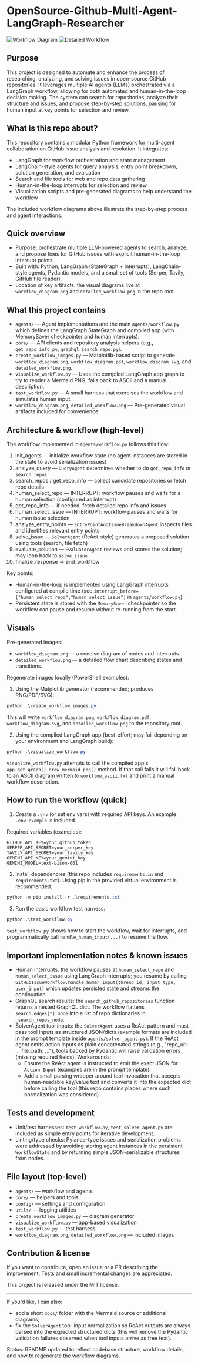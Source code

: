 # OpenSource-Github-Multi-Agent-LangGraph-Researcher

![Workflow Diagram](workflow_diagram.png)
![Detailed Workflow](detailed_workflow.png)

## Purpose

This project is designed to automate and enhance the process of researching, analyzing, and solving issues in open-source GitHub repositories. It leverages multiple AI agents (LLMs) orchestrated via a LangGraph workflow, allowing for both automated and human-in-the-loop decision making. The system can search for repositories, analyze their structure and issues, and propose step-by-step solutions, pausing for human input at key points for selection and review.

## What is this repo about?

This repository contains a modular Python framework for multi-agent collaboration on GitHub issue analysis and resolution. It integrates:
- LangGraph for workflow orchestration and state management
- LangChain-style agents for query analysis, entry point breakdown, solution generation, and evaluation
- Search and file tools for web and repo data gathering
- Human-in-the-loop interrupts for selection and review
- Visualization scripts and pre-generated diagrams to help understand the workflow

The included workflow diagrams above illustrate the step-by-step process and agent interactions.

## Quick overview

- Purpose: orchestrate multiple LLM-powered agents to search, analyze, and propose fixes for GitHub issues with explicit human-in-the-loop interrupt points.
- Built with: Python, LangGraph (StateGraph + interrupts), LangChain-style agents, Pydantic models, and a small set of tools (Serper, Tavily, GitHub file reader).
- Location of key artifacts: the visual diagrams live at `workflow_diagram.png` and `detailed_workflow.png` in the repo root.

## What this project contains

- `agents/` — Agent implementations and the main `agents/workflow.py` which defines the LangGraph StateGraph and compiled app (with MemorySaver checkpointer and human interrupts).
- `core/` — API clients and repository analysis helpers (e.g., `get_repo_info.py`, `graphql_search_repo.py`).
- `create_workflow_images.py` — Matplotlib-based script to generate `workflow_diagram.png`, `workflow_diagram.pdf`, `workflow_diagram.svg`, and `detailed_workflow.png`.
- `visualize_workflow.py` — Uses the compiled LangGraph app graph to try to render a Mermaid PNG; falls back to ASCII and a manual description.
- `test_workflow.py` — A small harness that exercises the workflow and simulates human input.
- `workflow_diagram.png`, `detailed_workflow.png` — Pre-generated visual artifacts included for convenience.

## Architecture & workflow (high-level)

The workflow implemented in `agents/workflow.py` follows this flow:

1. init_agents — initialize workflow state (no agent instances are stored in the state to avoid serialization issues)
2. analyze_query — `QueryAgent` determines whether to do `get_repo_info` or `search_repos`
3. search_repos / get_repo_info — collect candidate repositories or fetch repo details
4. human_select_repo — INTERRUPT: workflow pauses and waits for a human selection (configured as interrupt)
5. get_repo_info — if needed, fetch detailed repo info and issues
6. human_select_issue — INTERRUPT: workflow pauses and waits for human issue selection
7. analyze_entry_points — `EntryPointAndIssueBreakdownAgent` inspects files and identifies relevant entry points
8. solve_issue — `SolverAgent` (ReAct-style) generates a proposed solution using tools (search, file fetch)
9. evaluate_solution — `EvaluatorAgent` reviews and scores the solution; may loop back to `solve_issue`
10. finalize_response → end_workflow

Key points:

- Human-in-the-loop is implemented using LangGraph interrupts configured at compile time (see `interrupt_before=["human_select_repo","human_select_issue"]` in `agents/workflow.py`).
- Persistent state is stored with the `MemorySaver` checkpointer so the workflow can pause and resume without re-running from the start.

## Visuals

Pre-generated images:

- `workflow_diagram.png` — a concise diagram of nodes and interrupts.
- `detailed_workflow.png` — a detailed flow chart describing states and transitions.

Regenerate images locally (PowerShell examples):

1) Using the Matplotlib generator (recommended; produces PNG/PDF/SVG):

```powershell
python .\create_workflow_images.py
```

This will write `workflow_diagram.png`, `workflow_diagram.pdf`, `workflow_diagram.svg`, and `detailed_workflow.png` to the repository root.

2) Using the compiled LangGraph app (best-effort; may fail depending on your environment and LangGraph build):

```powershell
python .\visualize_workflow.py
```

`visualize_workflow.py` attempts to call the compiled app's `app.get_graph().draw_mermaid_png()` method. If that call fails it will fall back to an ASCII diagram written to `workflow_ascii.txt` and print a manual workflow description.

## How to run the workflow (quick)

1. Create a `.env` (or set env vars) with required API keys. An example `.env.example` is included.

Required variables (examples):

```
GITHUB_API_KEY=your_github_token
SERPER_API_SECRET=your_serper_key
TAVILY_API_SECRET=your_tavily_key
GEMINI_API_KEY=your_gemini_key
GEMINI_MODEL=text-bison-001
```

2. Install dependencies (this repo includes `requirements.in` and `requirements.txt`). Using pip in the provided virtual environment is recommended:

```powershell
python -m pip install -r .\requirements.txt
```

3. Run the basic workflow test harness:

```powershell
python .\test_workflow.py
```

`test_workflow.py` shows how to start the workflow, wait for interrupts, and programmatically call `handle_human_input(...)` to resume the flow.

## Important implementation notes & known issues

- Human interrupts: the workflow pauses at `human_select_repo` and `human_select_issue` using LangGraph interrupts; you resume by calling `GitHubIssueWorkflow.handle_human_input(thread_id, input_type, user_input)` which updates persisted state and streams the continuation.
- GraphQL search results: the `search_github_repositories` function returns a nested GraphQL dict. The workflow flattens `search.edges[*].node` into a list of repo dictionaries in `_search_repos_node`.
- SolverAgent tool inputs: the `SolverAgent` uses a ReAct pattern and must pass tool inputs as structured JSON/dicts (example formats are included in the prompt template inside `agents/solver_agent.py`). If the ReAct agent emits action inputs as plain concatenated strings (e.g., "repo_url: ... file_path: ..."), tools backed by Pydantic will raise validation errors (missing required fields). Workarounds:
  - Ensure the ReAct agent is instructed to emit the exact JSON for `Action Input` (examples are in the prompt template).
  - Add a small parsing wrapper around tool invocation that accepts human-readable key/value text and converts it into the expected dict before calling the tool (this repo contains places where such normalization was considered).

## Tests and development

- Unit/test harnesses: `test_workflow.py`, `test_solver_agent.py` are included as simple entry points for iterative development.
- Linting/type checks: Pylance-type issues and serialization problems were addressed by avoiding storing agent instances in the persistent `WorkflowState` and by returning simple JSON-serializable structures from nodes.

## File layout (top-level)

- `agents/` — workflow and agents
- `core/` — helpers and tools
- `config/` — settings and configuration
- `utils/` — logging utilities
- `create_workflow_images.py` — diagram generator
- `visualize_workflow.py` — app-based visualization
- `test_workflow.py` — test harness
- `workflow_diagram.png`, `detailed_workflow.png` — included images

## Contribution & license

If you want to contribute, open an issue or a PR describing the improvement. Tests and small incremental changes are appreciated.

This project is released under the MIT license.

----

If you'd like, I can also:

- add a short `docs/` folder with the Mermaid source or additional diagrams;
- fix the `SolverAgent` tool-input normalization so ReAct outputs are always parsed into the expected structured dicts (this will remove the Pydantic validation failures observed when tool inputs arrive as free text).

Status: README updated to reflect codebase structure, workflow details, and how to regenerate the workflow diagrams.

